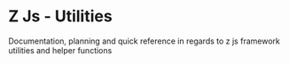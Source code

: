 # Z Js - Utilities

Documentation, planning and quick reference in regards to z js framework utilities and helper functions
